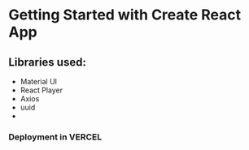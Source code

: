 # Getting Started with Create React App
## Libraries used:
- Material UI
- React Player
- Axios
- uuid
- 
### Deployment in VERCEL





